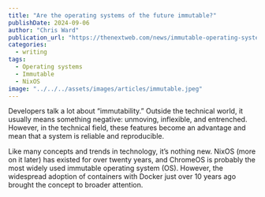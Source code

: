 ```yaml
---
title: "Are the operating systems of the future immutable?"
publishDate: 2024-09-06
author: "Chris Ward"
publication_url: "https://thenextweb.com/news/immutable-operating-systems-future"
categories:
  - writing
tags:
  - Operating systems
  - Immutable
  - NixOS
image: "../../../assets/images/articles/immutable.jpeg"
---
```


Developers talk a lot about “immutability.” Outside the technical world, it usually means something negative: unmoving, inflexible, and entrenched. However, in the technical field, these features become an advantage and mean that a system is reliable and reproducible.

Like many concepts and trends in technology, it’s nothing new. NixOS (more on it later) has existed for over twenty years, and ChromeOS is probably the most widely used immutable operating system (OS). However, the widespread adoption of containers with Docker just over 10 years ago brought the concept to broader attention. 
